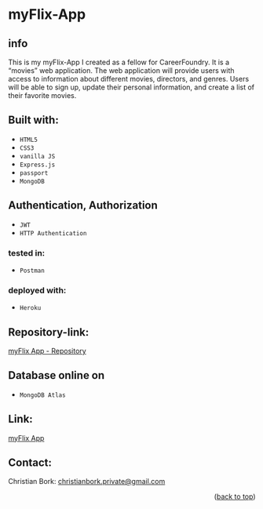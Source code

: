 # myFlix-App

## info
This is my myFlix-App I created as a fellow for CareerFoundry.
It is a “movies” web application. 
The web application will provide users with access to information 
about different movies, directors, and genres. Users will be able to sign up, 
update their personal information, and create a list of their favorite movies.

## Built with:
* <code>HTML5</code>
* <code>CSS3</code>
* <code>vanilla JS</code>
* <code>Express.js</code>
* <code>passport</code>
* <code>MongoDB</code>

## Authentication, Authorization
* <code>JWT</code>
* <code>HTTP Authentication</code>

### tested in:
* <code>Postman</code>

### deployed with:
* <code>Heroku</code>

## Repository-link:
[myFlix App - Repository](https://github.com/Borkkris/app-my-flix)

## Database online on 
* <code>MongoDB Atlas</code>

## Link:
[myFlix App](https://app-my-flix.herokuapp.com)

## Contact:
Christian Bork: christianbork.private@gmail.com

<p align="right">(<a href="#top">back to top</a>)</p>
